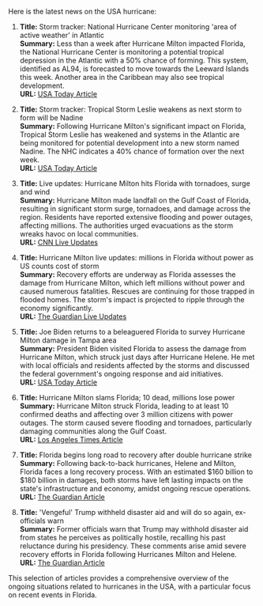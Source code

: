 Here is the latest news on the USA hurricane:

1. **Title:** Storm tracker: National Hurricane Center monitoring 'area of active weather' in Atlantic  
   **Summary:** Less than a week after Hurricane Milton impacted Florida, the National Hurricane Center is monitoring a potential tropical depression in the Atlantic with a 50% chance of forming. This system, identified as AL94, is forecasted to move towards the Leeward Islands this week. Another area in the Caribbean may also see tropical development.  
   **URL:** [USA Today Article](https://www.usatoday.com/story/news/weather/2024/10/14/storm-tracker-atlantic-national-hurricane-center/75668562007/)

2. **Title:** Storm tracker: Tropical Storm Leslie weakens as next storm to form will be Nadine  
   **Summary:** Following Hurricane Milton's significant impact on Florida, Tropical Storm Leslie has weakened and systems in the Atlantic are being monitored for potential development into a new storm named Nadine. The NHC indicates a 40% chance of formation over the next week.  
   **URL:** [USA Today Article](https://www.usatoday.com/story/news/weather/2024/10/12/storm-tracker-tropical-storm-leslie-nadine-atlantic-disturbance/75644829007/)

3. **Title:** Live updates: Hurricane Milton hits Florida with tornadoes, surge and wind  
   **Summary:** Hurricane Milton made landfall on the Gulf Coast of Florida, resulting in significant storm surge, tornadoes, and damage across the region. Residents have reported extensive flooding and power outages, affecting millions. The authorities urged evacuations as the storm wreaks havoc on local communities.  
   **URL:** [CNN Live Updates](https://www.cnn.com/weather/live-news/hurricane-milton-florida-10-09-24?Date=20241009&Profile=CNN&utm_content=1728494752&utm_medium=social&utm_source=twitter)

4. **Title:** Hurricane Milton live updates: millions in Florida without power as US counts cost of storm  
   **Summary:** Recovery efforts are underway as Florida assesses the damage from Hurricane Milton, which left millions without power and caused numerous fatalities. Rescues are continuing for those trapped in flooded homes. The storm's impact is projected to ripple through the economy significantly.  
   **URL:** [The Guardian Live Updates](https://www.theguardian.com/us-news/live/2024/oct/11/hurricane-milton-live-updates-florida)

5. **Title:** Joe Biden returns to a beleaguered Florida to survey Hurricane Milton damage in Tampa area  
   **Summary:** President Biden visited Florida to assess the damage from Hurricane Milton, which struck just days after Hurricane Helene. He met with local officials and residents affected by the storms and discussed the federal government's ongoing response and aid initiatives.  
   **URL:** [USA Today Article](https://www.usatoday.com/story/news/politics/2024/10/13/joe-biden-hurricane-milton-damage-florida/75659009007/)

6. **Title:** Hurricane Milton slams Florida; 10 dead, millions lose power  
   **Summary:** Hurricane Milton struck Florida, leading to at least 10 confirmed deaths and affecting over 3 million citizens with power outages. The storm caused severe flooding and tornadoes, particularly damaging communities along the Gulf Coast.  
   **URL:** [Los Angeles Times Article](https://www.latimes.com/world-nation/story/2024-10-10/florida-braces-for-death-devastation-hurricane-milton)

7. **Title:** Florida begins long road to recovery after double hurricane strike  
   **Summary:** Following back-to-back hurricanes, Helene and Milton, Florida faces a long recovery process. With an estimated $160 billion to $180 billion in damages, both storms have left lasting impacts on the state's infrastructure and economy, amidst ongoing rescue operations.  
   **URL:** [The Guardian Article](https://www.theguardian.com/us-news/2024/oct/12/florida-hurricane-milton-helene) 

8. **Title:** 'Vengeful' Trump withheld disaster aid and will do so again, ex-officials warn  
   **Summary:** Former officials warn that Trump may withhold disaster aid from states he perceives as politically hostile, recalling his past reluctance during his presidency. These comments arise amid severe recovery efforts in Florida following Hurricanes Milton and Helene.  
   **URL:** [The Guardian Article](https://www.theguardian.com/us-news/2024/oct/13/trump-disaster-funding-warning)

This selection of articles provides a comprehensive overview of the ongoing situations related to hurricanes in the USA, with a particular focus on recent events in Florida.